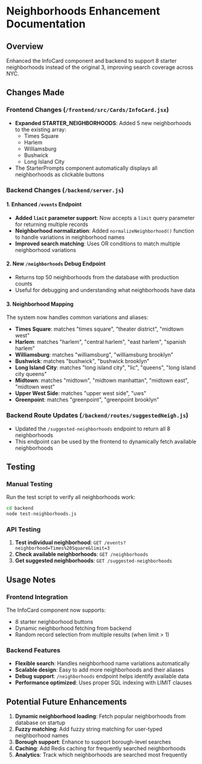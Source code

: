 # Neighborhoods Enhancement Documentation

## Overview
Enhanced the InfoCard component and backend to support 8 starter neighborhoods instead of the original 3, improving search coverage across NYC.

## Changes Made

### Frontend Changes (`/frontend/src/Cards/InfoCard.jsx`)
- **Expanded STARTER_NEIGHBORHOODS**: Added 5 new neighborhoods to the existing array:
  - Times Square
  - Harlem
  - Williamsburg
  - Bushwick
  - Long Island City
- The StarterPrompts component automatically displays all neighborhoods as clickable buttons

### Backend Changes (`/backend/server.js`)

#### 1. Enhanced `/events` Endpoint
- **Added `limit` parameter support**: Now accepts a `limit` query parameter for returning multiple records
- **Neighborhood normalization**: Added `normalizeNeighborhood()` function to handle variations in neighborhood names
- **Improved search matching**: Uses OR conditions to match multiple neighborhood variations

#### 2. New `/neighborhoods` Debug Endpoint
- Returns top 50 neighborhoods from the database with production counts
- Useful for debugging and understanding what neighborhoods have data

#### 3. Neighborhood Mapping
The system now handles common variations and aliases:
- **Times Square**: matches "times square", "theater district", "midtown west"
- **Harlem**: matches "harlem", "central harlem", "east harlem", "spanish harlem"
- **Williamsburg**: matches "williamsburg", "williamsburg brooklyn"
- **Bushwick**: matches "bushwick", "bushwick brooklyn"
- **Long Island City**: matches "long island city", "lic", "queens", "long island city queens"
- **Midtown**: matches "midtown", "midtown manhattan", "midtown east", "midtown west"
- **Upper West Side**: matches "upper west side", "uws"
- **Greenpoint**: matches "greenpoint", "greenpoint brooklyn"

### Backend Route Updates (`/backend/routes/suggestedNeigh.js`)
- Updated the `/suggested-neighborhoods` endpoint to return all 8 neighborhoods
- This endpoint can be used by the frontend to dynamically fetch available neighborhoods

## Testing

### Manual Testing
Run the test script to verify all neighborhoods work:
```bash
cd backend
node test-neighborhoods.js
```

### API Testing
1. **Test individual neighborhood**: `GET /events?neighborhood=Times%20Square&limit=3`
2. **Check available neighborhoods**: `GET /neighborhoods`
3. **Get suggested neighborhoods**: `GET /suggested-neighborhoods`

## Usage Notes

### Frontend Integration
The InfoCard component now supports:
- 8 starter neighborhood buttons
- Dynamic neighborhood fetching from backend
- Random record selection from multiple results (when limit > 1)

### Backend Features
- **Flexible search**: Handles neighborhood name variations automatically
- **Scalable design**: Easy to add more neighborhoods and their aliases
- **Debug support**: `/neighborhoods` endpoint helps identify available data
- **Performance optimized**: Uses proper SQL indexing with LIMIT clauses

## Potential Future Enhancements
1. **Dynamic neighborhood loading**: Fetch popular neighborhoods from database on startup
2. **Fuzzy matching**: Add fuzzy string matching for user-typed neighborhood names  
3. **Borough support**: Enhance to support borough-level searches
4. **Caching**: Add Redis caching for frequently searched neighborhoods
5. **Analytics**: Track which neighborhoods are searched most frequently
